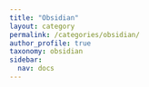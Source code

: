```yaml
---
title: "Obsidian"
layout: category
permalink: /categories/obsidian/
author_profile: true
taxonomy: obsidian
sidebar:
  nav: docs
---
```


